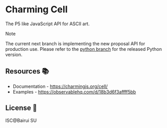 # Charming Cell

The P5 like JavaScript API for ASCII art.

> [!NOTE]
> The current next branch is implementing the new proposal API for production use. Please refer to the [python branch](https://github.com/charming-art/charming-cell/tree/python) for the released Python version.


## Resources 📚

- Documentation - https://charmingjs.org/cell/
- Examples - https://observablehq.com/d/18b3d6f3affff5bb

## License 📄

ISC@Bairui SU
